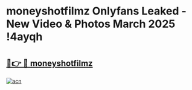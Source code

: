 # moneyshotfilmz Onlyfans Leaked - New Video & Photos March 2025 !4ayqh

# <h2><a href="https://xgp5s5.iuczelnia.edu.pl?title=moneyshotfilmz&ref=4ayqh">🔗👉 🔴 moneyshotfilmz</a></h2>

[![acn](https://github.com/user-attachments/assets/0f9c940e-d8b0-45ae-aac7-cd30a18b3e1c)](https://xgp5s5.iuczelnia.edu.pl?title=moneyshotfilmz&ref=4ayqh)

